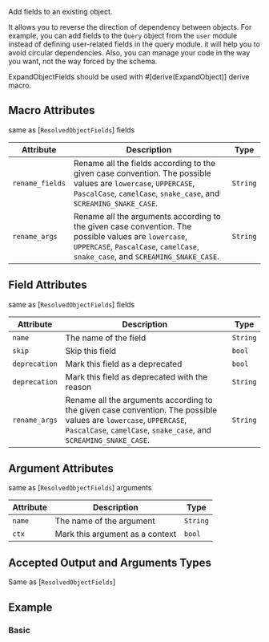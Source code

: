 Add fields to an existing object.

It allows you to reverse the direction of dependency between objects. For example, you can add
fields to the `Query` object from the `user` module instead of defining user-related fields in the query module. it will help you to
avoid circular dependencies. Also, you can manage your code in the way you want, not the way forced by the schema.

ExpandObjectFields should be used with #[derive(ExpandObject)] derive macro.

## Macro Attributes

same as [`ResolvedObjectFields`] fields

| Attribute       | Description                                                                                                                                                                             | Type     |
| --------------- | --------------------------------------------------------------------------------------------------------------------------------------------------------------------------------------- | -------- |
| `rename_fields` | Rename all the fields according to the given case convention. The possible values are `lowercase`, `UPPERCASE`, `PascalCase`, `camelCase`, `snake_case`, and `SCREAMING_SNAKE_CASE`.    | `String` |
| `rename_args`   | Rename all the arguments according to the given case convention. The possible values are `lowercase`, `UPPERCASE`, `PascalCase`, `camelCase`, `snake_case`, and `SCREAMING_SNAKE_CASE`. | `String` |

## Field Attributes

same as [`ResolvedObjectFields`] fields

| Attribute     | Description                                                                                                                                                                             | Type     |
| ------------- | --------------------------------------------------------------------------------------------------------------------------------------------------------------------------------------- | -------- |
| `name`        | The name of the field                                                                                                                                                                   | `String` |
| `skip`        | Skip this field                                                                                                                                                                         | `bool`   |
| `deprecation` | Mark this field as a deprecated                                                                                                                                                         | `bool`   |
| `deprecation` | Mark this field as deprecated with the reason                                                                                                                                           | `String` |
| `rename_args` | Rename all the arguments according to the given case convention. The possible values are `lowercase`, `UPPERCASE`, `PascalCase`, `camelCase`, `snake_case`, and `SCREAMING_SNAKE_CASE`. | `String` |

## Argument Attributes

same as [`ResolvedObjectFields`] arguments

| Attribute | Description                     | Type     |
| --------- | ------------------------------- | -------- |
| `name`    | The name of the argument        | `String` |
| `ctx`     | Mark this argument as a context | `bool`   |

## Accepted Output and Arguments Types

Same as [`ResolvedObjectFields`]

## Example

### Basic

```rust

```
